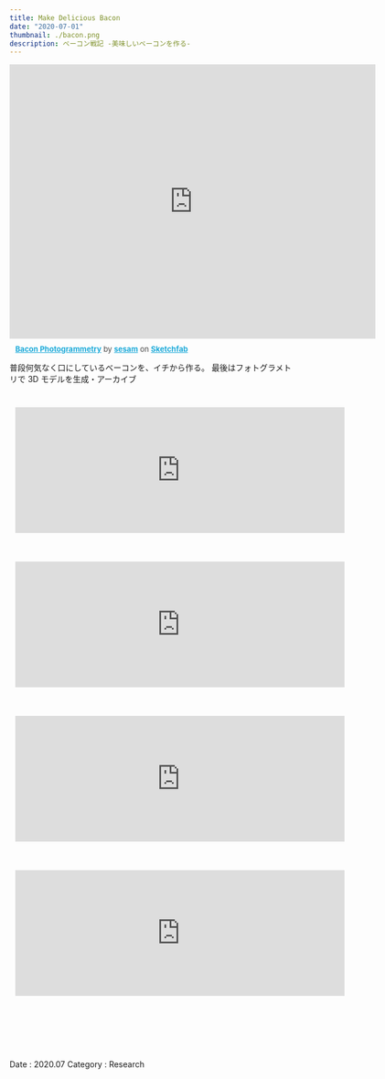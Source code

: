 ```yaml
---
title: Make Delicious Bacon
date: "2020-07-01"
thumbnail: ./bacon.png
description: ベーコン戦記 -美味しいベーコンを作る-
---
```


<div class="sketchfab-embed-wrapper">
    <iframe title="A 3D model" width="640" height="480" src="https://sketchfab.com/models/4b738e8596fe4a31bda33becc7de1f13/embed?autostart=0&amp;ui_controls=1&amp;ui_infos=1&amp;ui_inspector=1&amp;ui_stop=1&amp;ui_watermark=1&amp;ui_watermark_link=1" frameborder="0" allow="autoplay; fullscreen; vr" mozallowfullscreen="true" webkitallowfullscreen="true"></iframe>
    <p style="font-size: 13px; font-weight: normal; margin: 10px; color: #4A4A4A;">
        <a href="https://sketchfab.com/3d-models/bacon-photogrammetry-4b738e8596fe4a31bda33becc7de1f13?utm_medium=embed&utm_source=website&utm_campaign=share-popup" target="_blank" style="font-weight: bold; color: #1CAAD9;">Bacon Photogrammetry</a>
        by <a href="https://sketchfab.com/sesam353?utm_medium=embed&utm_source=website&utm_campaign=share-popup" target="_blank" style="font-weight: bold; color: #1CAAD9;">sesam</a>
        on <a href="https://sketchfab.com?utm_medium=embed&utm_source=website&utm_campaign=share-popup" target="_blank" style="font-weight: bold; color: #1CAAD9;">Sketchfab</a>
    </p>
</div>

普段何気なく口にしているベーコンを、イチから作る。
最後はフォトグラメトリで 3D モデルを生成・アーカイブ

<div>
<iframe class="note-embed" src="https://note.com/embed/notes/nf9bb828698cf" style="border: 0; display: block; max-width: 600px; width: 60vw; padding: 10px; margin: 30px 0px; position: center; visibility: visible;" height="220"></iframe><script async src="https://note.com/scripts/embed.js" charset="utf-8"></script>
</div>
<div>
<iframe class="note-embed" src="https://note.com/embed/notes/nafeb3d4c8613" style="border: 0; display: block; max-width: 600px; width: 60vw; padding: 10px; margin: 30px 0px; position: center; visibility: visible;" height="220"></iframe><script async src="https://note.com/scripts/embed.js" charset="utf-8"></script>
</div>
<div>
<iframe class="note-embed" src="https://note.com/embed/notes/n3d78d667339b" style="border: 0; display: block; max-width: 600px; width: 60vw; padding: 10px; margin: 30px 0px; position: center; visibility: visible;" height="220"></iframe><script async src="https://note.com/scripts/embed.js" charset="utf-8"></script>
</div>
<div>
<iframe class="note-embed" src="https://note.com/embed/notes/ncddc60df8b6c" style="border: 0; display: block; max-width: 600px; width: 60vw; padding: 10px; margin: 30px 0px; position: center; visibility: visible;" height="220"></iframe><script async src="https://note.com/scripts/embed.js" charset="utf-8"></script>
</div>
<p>　<br></br>　</p>

Date : 2020.07
Category : Research
